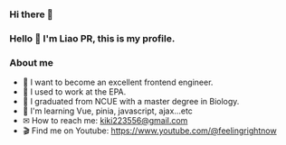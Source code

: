 ### Hi there 👋

### Hello 👋   I'm Liao PR, this is my profile.

### About me
 - 🌱 I want to become an excellent frontend engineer.
 - 🏢 I used to work at the EPA.
 - 🐜 I graduated from NCUE with a master degree in Biology.
 - 🎨 I'm learning Vue, pinia, javascript, ajax...etc 
 - ✉ How to reach me: kiki223556@gmail.com
 - 🎬 Find me on Youtube: https://www.youtube.com/@feelingrightnow


<!--
**kiki223556/kiki223556** is a ✨ _special_ ✨ repository because its `README.md` (this file) appears on your GitHub profile.

Here are some ideas to get you started:

- 🔭 I’m currently working on ...
- 🌱 I’m currently learning ...
- 👯 I’m looking to collaborate on ...
- 🤔 I’m looking for help with ...
- 💬 Ask me about ...
- 📫 How to reach me: ...
- 😄 Pronouns: ...
- ⚡ Fun fact: ...
-->
